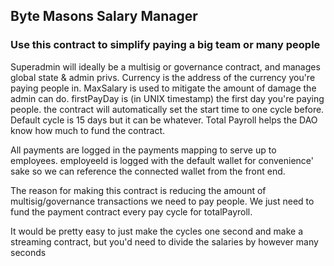 ## Byte Masons Salary Manager
### Use this contract to simplify paying a big team or many people

Superadmin will ideally be a multisig or governance contract, and manages global state & admin privs.
Currency is the address of the currency you're paying people in.
MaxSalary is used to mitigate the amount of damage the admin can do.
firstPayDay is (in UNIX timestamp) the first day you're paying people. the contract will automatically set the start time to one cycle before.
Default cycle is 15 days but it can be whatever.
Total Payroll helps the DAO know how much to fund the contract.

All payments are logged in the payments mapping to serve up to employees.
employeeId is logged with the default wallet for convenience' sake so we can reference the connected wallet from the front end.

The reason for making this contract is reducing the amount of multisig/governance transactions we need to pay people. We just need to fund the payment contract every pay cycle for totalPayroll.

It would be pretty easy to just make the cycles one second and make a streaming contract, but you'd need to divide the salaries by however many seconds
